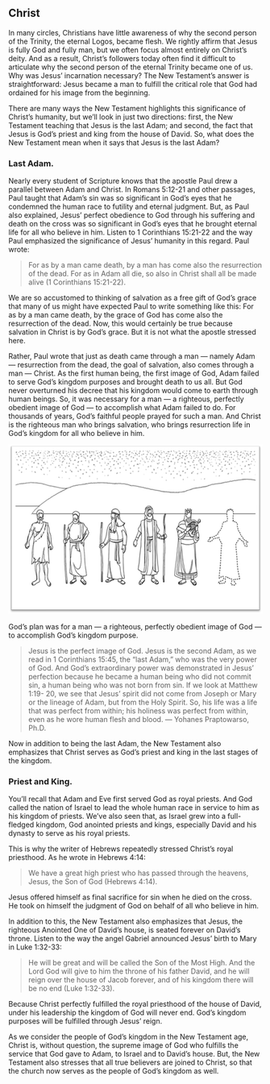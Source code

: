 ## Christ

In many circles, Christians have little awareness of why the second person of the Trinity, the eternal Logos, became flesh. We rightly affirm that Jesus is fully God and fully man, but we often focus almost entirely on Christ’s deity. And as a result, Christ’s followers today often find it difficult to articulate why the second person of the eternal Trinity became one of us. Why was Jesus’ incarnation necessary? The New Testament’s answer is straightforward: Jesus became a man to fulfill the critical role that God had ordained for his image from the beginning.

There are many ways the New Testament highlights this significance of Christ’s humanity, but we’ll look in just two directions: first, the New Testament teaching that Jesus is the last Adam; and second, the fact that Jesus is God’s priest and king from the house of David. So, what does the New Testament mean when it says that Jesus is the last Adam?

### Last Adam.

Nearly every student of Scripture knows that the apostle Paul drew a parallel between Adam and Christ. In Romans 5:12-21 and other passages, Paul taught that Adam’s sin was so significant in God’s eyes that he condemned the human race to futility and eternal judgment. But, as Paul also explained, Jesus’ perfect obedience to God through his suffering and death on the cross was so significant in God’s eyes that he brought eternal life for all who believe in him. Listen to 1 Corinthians 15:21-22 and the way Paul emphasized the significance of Jesus’ humanity in this regard. Paul wrote:

> For as by a man came death, by a man has come also the resurrection of the dead. For as in Adam all die, so also in Christ shall all be made alive (1 Corinthians 15:21-22).

We are so accustomed to thinking of salvation as a free gift of God’s grace that many of us might have expected Paul to write something like this: For as by a man came death, by the grace of God has come also the resurrection of the dead. Now, this would certainly be true because salvation in Christ is by God’s grace. But it is not what the apostle stressed here.

Rather, Paul wrote that just as death came through a man — namely Adam — resurrection from the dead, the goal of salvation, also comes through a man — Christ. As the first human being, the first image of God, Adam failed to serve God’s kingdom purposes and brought death to us all. But God never overturned his decree that his kingdom would come to earth through human beings. So, it was necessary for a man — a righteous, perfectly obedient image of God — to accomplish what Adam failed to do. For thousands of years, God’s faithful people prayed for such a man. And Christ is the righteous man who brings salvation, who brings resurrection life in God’s kingdom for all who believe in him.

![1.1.2.manuscript.pic9](https://github.com/thirdmill/images/raw/main/1.1.2.manuscript.pic9.png)

God’s plan was for a man — a righteous, perfectly obedient image of God — to accomplish God’s kingdom purpose.

> Jesus is the perfect image of God. Jesus is the second Adam, as we read in 1 Corinthians 15:45, the “last Adam,” who was the very power of God. And God’s extraordinary power was demonstrated in Jesus’ perfection because he became a human being who did not commit sin, a human being who was not born from sin. If we look at Matthew 1:19- 20, we see that Jesus’ spirit did not come from Joseph or Mary or the lineage of Adam, but from the Holy Spirit. So, his life was a life that was perfect from within; his holiness was perfect from within, even as he wore human flesh and blood. — Yohanes Praptowarso, Ph.D.

Now in addition to being the last Adam, the New Testament also emphasizes that Christ serves as God’s priest and king in the last stages of the kingdom.

### Priest and King.

You’ll recall that Adam and Eve first served God as royal priests. And God called the nation of Israel to lead the whole human race in service to him as his kingdom of priests. We’ve also seen that, as Israel grew into a full-fledged kingdom, God anointed priests and kings, especially David and his dynasty to serve as his royal priests.

This is why the writer of Hebrews repeatedly stressed Christ’s royal priesthood. As he wrote in Hebrews 4:14:

> We have a great high priest who has passed through the heavens, Jesus, the Son of God (Hebrews 4:14).

Jesus offered himself as final sacrifice for sin when he died on the cross. He took on himself the judgment of God on behalf of all who believe in him.

In addition to this, the New Testament also emphasizes that Jesus, the righteous Anointed One of David’s house, is seated forever on David’s throne. Listen to the way the angel Gabriel announced Jesus’ birth to Mary in Luke 1:32-33:

> He will be great and will be called the Son of the Most High. And the Lord God will give to him the throne of his father David, and he will reign over the house of Jacob forever, and of his kingdom there will be no end (Luke 1:32-33).

Because Christ perfectly fulfilled the royal priesthood of the house of David, under his leadership the kingdom of God will never end. God’s kingdom purposes will be fulfilled through Jesus’ reign.

As we consider the people of God’s kingdom in the New Testament age, Christ is, without question, the supreme image of God who fulfills the service that God gave to Adam, to Israel and to David’s house. But, the New Testament also stresses that all true believers are joined to Christ, so that the church now serves as the people of God’s kingdom as well.

